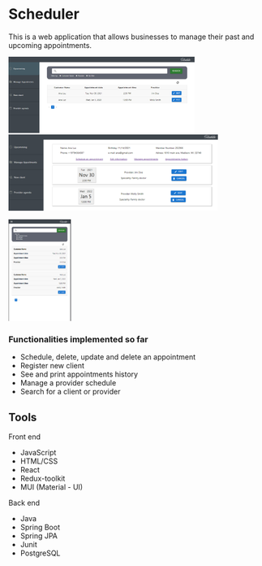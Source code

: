 # Scheduler
This is a web application that allows businesses to manage their past and upcoming appointments.  


<img src="https://github.com/dajalac/Scheduler/blob/main/scheduler-homepage.PNG" height="150" /> <img src="https://github.com/dajalac/Scheduler/blob/main/scheduler-mgnt.PNG" height="150" /> 


<img src="https://github.com/dajalac/Scheduler/blob/main/scheduler-mobile.PNG" height="200" /> 


### Functionalities implemented so far
- Schedule, delete, update and delete an appointment
- Register new client
- See and print appointments history
- Manage a provider schedule
- Search for a client or provider

## Tools
Front end
- JavaScript
- HTML/CSS
- React
- Redux-toolkit
- MUI (Material - UI)

Back end
- Java
- Spring Boot
- Spring JPA
- Junit
- PostgreSQL
